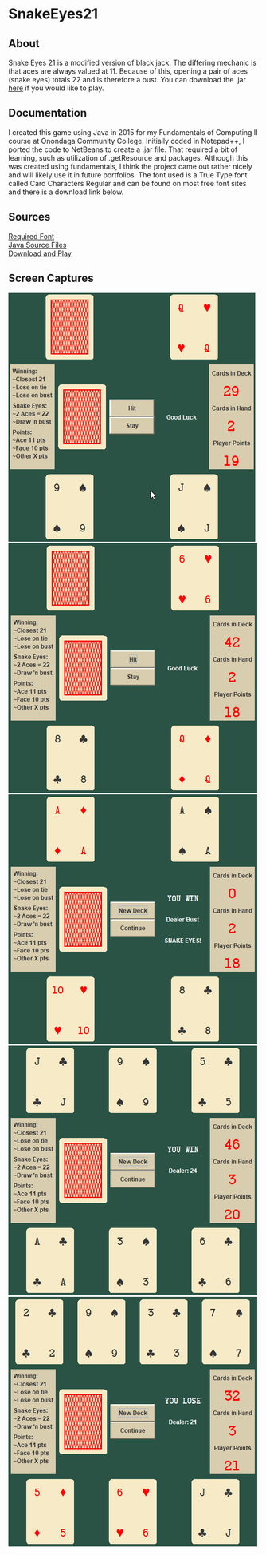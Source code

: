 # SnakeEyes21
## About
Snake Eyes 21 is a modified version of black jack. The differing mechanic is that aces are always valued at 11. 
Because of this, opening a pair of aces (snake eyes) totals 22 and is therefore a bust. You can download the
.jar [here](SnakeEyes21/dist/SnakeEyes21.jar) if you would like to play.
## Documentation
I created this game using Java in 2015 for my Fundamentals of Computing II course at Onondaga Community College.
Initially coded in Notepad++, I ported the code to NetBeans to create a .jar file. That required a bit of learning,
such as utilization of .getResource and packages. Although this was created using fundamentals, I think the project came out rather nicely and will likely use it in future portfolios. The font used is a True Type font called Card Characters Regular and can be found on most free font sites and there is a download link below.
## Sources
[Required Font](CARDC___.TTF)  
[Java Source Files](SnakeEyes21/src/JavaSources)  
[Download and Play](SnakeEyes21/dist/SnakeEyes21.jar)
## Screen Captures
![](Screenshots/SnakeEyesBlackJack.gif?raw=true)
![](Screenshots/start.PNG?raw=true)
![](Screenshots/snake.PNG?raw=true)
![](Screenshots/win.PNG?raw=true)
![](Screenshots/lose.PNG?raw=true)

